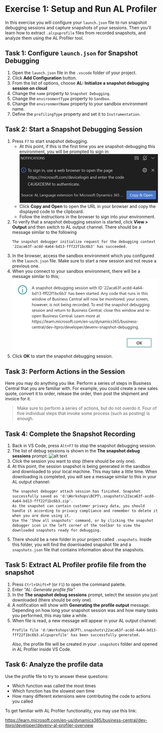 # Exercise 1: Setup and Run AL Profiler

In this exercise you will configure your `launch.json` file to run snapshot debugging sessions and capture snapshots of your sessions. Then you'll learn how to extract `.alcpuprofile` files from recorded snapshots, and analyze them using the AL Profiler tool.

## Task 1: Configure `launch.json` for Snapshot Debugging

1. Open the `launch.json` file in the `.vscode` folder of your project.
2. Click **Add Configuration** button.
3. From the list of options, choose **AL: Initialize a snapshot debugging session on cloud**
4. Change the `name` property to `Snapshot Debugging`.
5. Change the `environmentType` property to `Sandbox`.
6. Change the `environmentName` property to your sandbox environment name.
7. Define the `profilingType` property and set it to `Instrumentation`.

## Task 2: Start a Snapshot Debugging Session

1. Press `F7` to start snapshot debugging.
   * At this point, if this is the first time you are snapshot-debugging this environment, you will be prompted to sign in:
     ![alt text](images/01-02-signin.png)
    * Click **Copy and Open** to open the URL in your browser and copy the displayed code to the clipboard.
    * Follow the instructions in the browser to sign into your environment.
2. To verify that a snapshot debugging session is started, click **View > Output** and then switch to AL output channel. There should be a message similar to the following
   ```
   The snapshot debugger initialize request for the debugging context '22aca63f-acdd-4a64-bd13-fff22f1bc6b3' has succeeded. 
   ```
3. In the browser, access the sandbox environment which you configured in the `launch.json` file. Make sure to start a new session and not reuse a previous one.
4. When you connect to your sandbox environment, there will be a message similar to this;
   ![alt text](images/01-02-snapshotsession.png)
5. Click **OK** to start the snapshot debugging session.

## Task 3: Perform Actions in the Session

Here you may do anything you like. Perform a series of steps in Business Central that you are familiar with. For example, you could create a new sales quote, convert it to order, release the order, then post the shipment and invoice for it.

> Make sure to perform a series of actions, but do not overdo it. Four of five individual steps that invoke some process (such as posting) is enough.

## Task 4: Complete the Snapshot Recording

1. Back in VS Code, press `Alt+F7` to stop the snapshot debugging session.
2. The list of debug sessions is shown in the **The snapshot debug sessions** prompt:
   ![alt text](images/02-03-downloaded.png)
3. Click the session you want to stop (there should be only one).
4. At this point, the session snapshot is being generated in the sandbox and downloaded to your local machine. This may take a little time. When downloading is completed, you will see a message similar to this in your AL output channel:
   ```
   The snapshot debugger attach session has finished. Snapshot successfully saved as 'd:\Workshops\BCPT\.snapshots\22aca63f-acdd-4a64-bd13-fff22f1bc6b3.zip'. 
   As the snapshot can contain customer privacy data, you should handle it according to privacy compliance and remember to delete it when you are done using it.
   Use the 'Show all snapshots' command, or by clicking the snapshot debugger icon in the left corner of the toolbar to view the downloaded snapshots ready for debugging.
   ```
5. There should be a new folder in your project called `.snapshots`. Inside this folder, you will find the downloaded snapshot file and a `snapshots.json` file that contains information about the snapshots.

## Task 5: Extract AL Profiler profile file from the snapshot

1. Press `Ctrl+Shift+P` (or `F1`) to open the command palette.
2. Enter *"AL: Generate profile file"*
3. In the **The snapshot debug sessions** prompt, select the session you just downloaded (there should be only one).
4. A notification will show with **Generating the profile output** message. Depending on how long your snapshot session was and how many tasks you performed, this may take a while.
5. When file is read, a new message will appear in your AL output channel:
   ```
   Profile file 'd:\Workshops\BCPT\.snapshots\22aca63f-acdd-4a64-bd13-fff22f1bc6b3.alcpuprofile' has been successfully generated.
   ```
   Also, the profile file will be created in your `.snapshots` folder and opened in AL Profiler inside VS Code.

## Task 6: Analyze the profile data

Use the profile file to try to answer these questions:
* Which function was called the most times
* Which function has the slowest own time
* How many different extensions were contributing the code to actions you called


To get familiar with AL Profiler functionality, you may use this link:

https://learn.microsoft.com/en-us/dynamics365/business-central/dev-itpro/developer/devenv-al-profiler-overview
